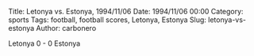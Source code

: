 Title: Letonya vs. Estonya, 1994/11/06
Date: 1994/11/06 00:00
Category: sports
Tags: football, football scores, Letonya, Estonya
Slug: letonya-vs-estonya
Author: carbonero


Letonya 0 - 0 Estonya
